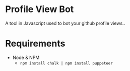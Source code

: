 # Profile View Bot
A tool in Javascript used to bot your github profile views..

# Requirements
- Node & NPM
  - `npm install chalk | npm install puppeteer`
